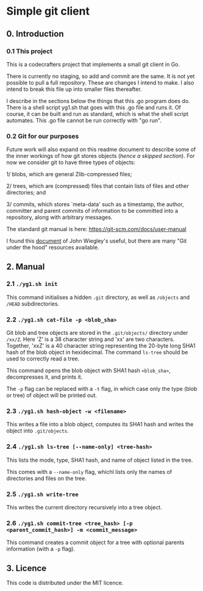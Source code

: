 # Simple git client

## 0. Introduction

### 0.1 This project

This is a codecrafters project that implements a small git client in Go.

There is currently no staging, so add and commit are the same. It is not yet possible to pull a full repository. These are changes I intend to make. I also intend to break this file up into smaller files thereafter. 

I describe in the sections below the things that this .go program does do. There is a shell script yg1.sh that goes with this .go file and runs it. Of course, it can be built and run as standard, which is what the shell script automates. This .go file cannot be run correctly with "go run".

### 0.2 Git for our purposes

Future work will also expand on this readme document to describe some of the inner workings of how git stores objects (*hence a skipped section*). For now we consider git to have three types of objects: 

1/ blobs, which are general Zlib-compressed files; 

2/ trees, which are (compressed) files that contain lists of files and other directories; and 

3/ commits, which stores `meta-data' such as a timestamp, the author, committer and parent commits of information to be committed into a repository, along with arbitrary messages.

The standard git manual is here: https://git-scm.com/docs/user-manual

I found this [document](https://ftp.newartisans.com/pub/git.from.bottom.up.pdf) of John Wiegley's useful, but there are many "Git under the hood" resources available.

## 2. Manual 

### 2.1 `./yg1.sh init`

This command initialises a hidden `.git` directory, as well as `/objects` and `/HEAD` subdirectories.

### 2.2 `./yg1.sh cat-file -p <blob_sha>`

Git blob and tree objects are stored in the `.git/objects/` directory under `/xx/Z`. Here 'Z' is a 38 character string and 'xx' are two characters. Together, 'xxZ' is a 40 character string representing the 20-byte long SHA1 hash of the blob object in hexidecimal. The command `ls-tree` should be used to correctly read a tree.

This command opens the blob object with SHA1 hash `<blob_sha>`, decompresses it, and prints it.

The `-p` flag can be replaced with a `-t` flag, in which case only the type (blob or tree) of object will be printed out.


### 2.3 `./yg1.sh hash-object -w <filename>`

This writes a file into a blob object, computes its SHA1 hash and writes the object into `.git/objects`.


### 2.4 `./yg1.sh ls-tree [--name-only] <tree-hash>`

This lists the mode, type, SHA1 hash, and name of object listed in the tree.

This comes with a `--name-only` flag, whichl lists only the names of directories and files on the tree.

### 2.5 `./yg1.sh write-tree`

This writes the current directory recursively into a tree object.

### 2.6 `./yg1.sh commit-tree <tree_hash> [-p <parent_commit_hash>] -m <commit_message>`

This command creates a commit object for a tree with optional parents information (with a `-p` flag).


## 3. Licence

This code is distributed under the MIT licence.

